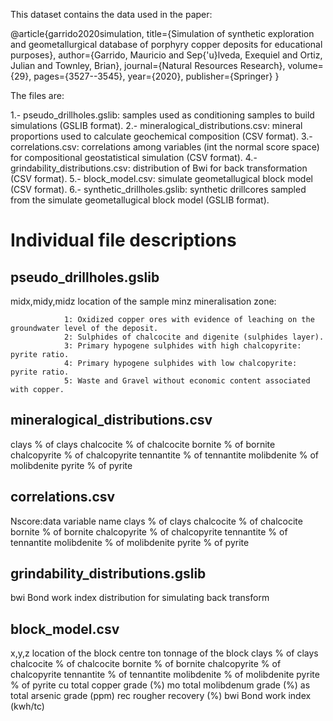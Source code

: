 This dataset contains the data used in the paper:

@article{garrido2020simulation,
  title={Simulation of synthetic exploration and geometallurgical database of porphyry copper deposits for educational purposes},
  author={Garrido, Mauricio and Sep{\'u}lveda, Exequiel and Ortiz, Julian and Townley, Brian},
  journal={Natural Resources Research},
  volume={29},
  pages={3527--3545},
  year={2020},
  publisher={Springer}
}

The files are:

1.- pseudo_drillholes.gslib: samples used as conditioning samples to build simulations (GSLIB format).
2.- mineralogical_distributions.csv: mineral proportions used to calculate geochemical composition (CSV format).
3.- correlations.csv: correlations among variables (int the normal score space) for compositional geostatistical simulation (CSV format).
4.- grindability_distributions.csv: distribution of Bwi for back transformation (CSV format).
5.- block_model.csv: simulate geometallugical block model (CSV format).
6.- synthetic_drillholes.gslib: synthetic drillcores sampled from the simulate geometallugical block model (GSLIB format).

# Individual file descriptions

## pseudo_drillholes.gslib

midx,midy,midz location of the sample
minz           mineralisation zone:

                1: Oxidized copper ores with evidence of leaching on the groundwater level of the deposit.
                2: Sulphides of chalcocite and digenite (sulphides layer).
                3: Primary hypogene sulphides with high chalcopyrite: pyrite ratio.
                4: Primary hypogene sulphides with low chalcopyrite: pyrite ratio.
                5: Waste and Gravel without economic content associated with copper.

## mineralogical_distributions.csv

clays         % of clays
chalcocite    % of chalcocite
bornite       % of bornite
chalcopyrite  % of chalcopyrite
tennantite    % of tennantite
molibdenite   % of molibdenite
pyrite        % of pyrite

## correlations.csv

Nscore:data   variable name
clays         % of clays
chalcocite    % of chalcocite
bornite       % of bornite
chalcopyrite  % of chalcopyrite
tennantite    % of tennantite
molibdenite   % of molibdenite
pyrite        % of pyrite

## grindability_distributions.gslib

bwi           Bond work index distribution for simulating back transform

## block_model.csv

x,y,z         location of the block centre
ton           tonnage of the block
clays         % of clays
chalcocite    % of chalcocite
bornite       % of bornite
chalcopyrite  % of chalcopyrite
tennantite    % of tennantite
molibdenite   % of molibdenite
pyrite        % of pyrite
cu            total copper grade (%)
mo            total molibdenum grade (%)
as            total arsenic grade (ppm)
rec           rougher recovery (%)
bwi           Bond work index (kwh/tc)
